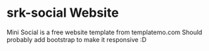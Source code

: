 # srk-social Website
Mini Social is a free website template from templatemo.com
Should probably add bootstrap to make it responsive :D 